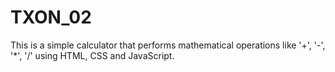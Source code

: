 # TXON_02

This is a simple calculator that performs mathematical operations like '+', '-', '*', '/' using HTML, CSS and JavaScript.
